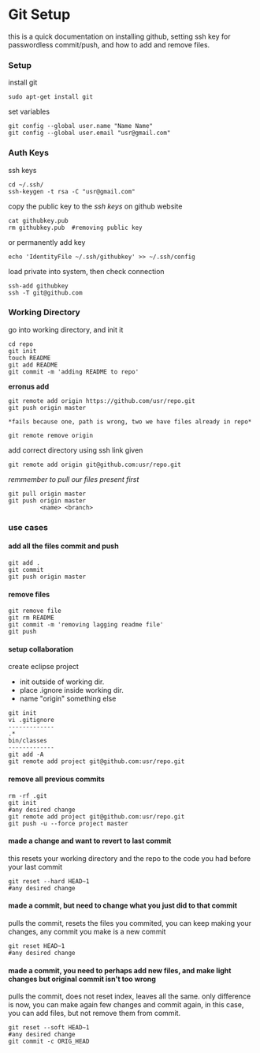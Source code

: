 Git Setup
=========

this is a quick documentation on installing github, setting ssh key for passwordless commit/push, and how to add and remove files. 

### Setup

install git

```shell
sudo apt-get install git
```

set variables

```shell
git config --global user.name "Name Name"
git config --global user.email "usr@gmail.com"
```

### Auth Keys

ssh keys

```shell
cd ~/.ssh/
ssh-keygen -t rsa -C "usr@gmail.com"
```

copy the public key to the _ssh keys_ on github website

```shell
cat githubkey.pub
rm githubkey.pub  #removing public key
```

or permanently add key

```shell
echo 'IdentityFile ~/.ssh/githubkey' >> ~/.ssh/config
```

load private into system, then check connection

```shell
ssh-add githubkey
ssh -T git@github.com
```

### Working Directory

go into working directory, and init it

```shell
cd repo
git init
touch README
git add README
git commit -m 'adding README to repo'
```

**erronus add**

```shell
git remote add origin https://github.com/usr/repo.git
git push origin master

*fails because one, path is wrong, two we have files already in repo*

git remote remove origin
```

add correct directory using ssh link given

```shell
git remote add origin git@github.com:usr/repo.git
```

*remmember to pull our files present first*

```shell
git pull origin master
git push origin master
		 <name> <branch>
```

### use cases

#### add all the files commit and push

```shell
git add .
git commit
git push origin master
```

#### remove files

```shell
git remove file
git rm README
git commit -m 'removing lagging readme file'
git push
```
#### setup collaboration
create eclipse project
- init outside of working dir. 
- place .ignore inside working dir. 
- name "origin" something else

```shell
git init
vi .gitignore
-------------
.*
bin/classes
-------------
git add -A 
git remote add project git@github.com:usr/repo.git
```

#### remove all previous commits
```shell
rm -rf .git
git init
#any desired change
git remote add project git@github.com:usr/repo.git
git push -u --force project master
```

#### made a change and want to revert to last commit
this resets your working directory and the repo to the code you had before your last commit

```shell
git reset --hard HEAD~1
#any desired change
```

#### made a commit, but need to change what you just did to that commit 
pulls the commit, resets the files you commited, you can keep making your changes, any commit you make is a new commit

```shell
git reset HEAD~1
#any desired change
```

#### made a commit, you need to perhaps add new files, and make light changes but original commit isn't too wrong
pulls the commit, does not reset index, leaves all the same. only difference is now, you can make again few changes and commit again, in this case, you can add files, but not remove them from commit.

```shell
git reset --soft HEAD~1
#any desired change
git commit -c ORIG_HEAD 
```


